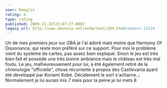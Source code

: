 ```yaml
---
user: Raeglin
rating: 4
type: rating
published: 2009-11-26T23:07:27.000Z
legacy_url: http://www.emunova.net/veda/test/204.htm#comment-12510
---
```

Un de mes premiers jeux sur GBA je l'ai adoré mais moins que Harmony Of Dissonance, qui reste mon préféré sur ce support. Pour moi le problème vient du système de cartes, pas assez bien expliqué. Sinon le jeu est très bien fait et possède une très bonne ambiance mais le château est très mal foutu.
Le jeu, malheureusement pour lui, à été également retiré de la chronologie "officielle", chose récurrente à propos des Castlevania ayant été développé par Konami Kobé.
Décidement le sort s'acharne..;
Normalement je lui aurais mis 7 mais pour la peine je lui mets 8